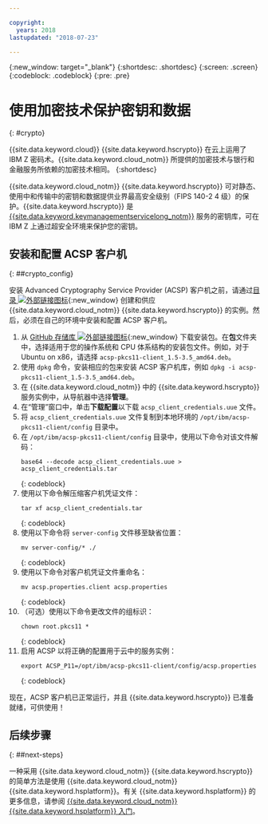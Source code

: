 ```yaml
---

copyright:
  years: 2018
lastupdated: "2018-07-23"

---
```

{:new_window: target="_blank"}
{:shortdesc: .shortdesc}
{:screen: .screen}
{:codeblock: .codeblock}
{:pre: .pre}

# 使用加密技术保护密钥和数据
{: #crypto}

{{site.data.keyword.cloud}} {{site.data.keyword.hscrypto}} 在云上运用了 IBM Z 密码术。{{site.data.keyword.cloud_notm}} 所提供的加密技术与银行和金融服务所依赖的加密技术相同。
{:shortdesc}

{{site.data.keyword.cloud_notm}} {{site.data.keyword.hscrypto}} 可对静态、使用中和传输中的密钥和数据提供业界最高安全级别（FIPS 140-2 4 级）的保护。{{site.data.keyword.hscrypto}} 是 [{{site.data.keyword.keymanagementservicelong_notm}}](/docs/services/hs-crypto/index.html#get-started) 服务的密钥库，可在 IBM Z 上通过超安全环境来保护您的密钥。

## 安装和配置 ACSP 客户机
{: ##crypto_config}

安装 Advanced Cryptography Service Provider (ACSP) 客户机之前，请通过[目录 ![外部链接图标](../../icons/launch-glyph.svg "外部链接图标")](https://{DomainName}/catalog/services/hyper-protect-crypto-services){:new_window} 创建和供应 {{site.data.keyword.cloud_notm}} {{site.data.keyword.hscrypto}} 的实例。然后，必须在自己的环境中安装和配置 ACSP 客户机。

1. 从 [GitHub 存储库 ![外部链接图标](../../icons/launch-glyph.svg "外部链接图标")](https://github.com/ibm-developer/ibm-cloud-hyperprotectcrypto){:new_window} 下载安装包。在**包**文件夹中，选择适用于您的操作系统和 CPU 体系结构的安装包文件。例如，对于 Ubuntu on x86，请选择 `acsp-pkcs11-client_1.5-3.5_amd64.deb`。
2. 使用 `dpkg` 命令，安装相应的包来安装 ACSP 客户机库，例如 `dpkg -i acsp-pkcs11-client_1.5-3.5_amd64.deb`。
3. 在 {{site.data.keyword.cloud_notm}} 中的 {{site.data.keyword.hscrypto}} 服务实例中，从导航器中选择**管理**。
4. 在“管理”窗口中，单击**下载配置**以下载 `acsp_client_credentials.uue` 文件。
5. 将 `acsp_client_credentials.uue` 文件复制到本地环境的 `/opt/ibm/acsp-pkcs11-client/config` 目录中。
6. 在 `/opt/ibm/acsp-pkcs11-client/config` 目录中，使用以下命令对该文件解码：
   ```
   base64 --decode acsp_client_credentials.uue > acsp_client_credentials.tar
   ```
   {: codeblock}
7. 使用以下命令解压缩客户机凭证文件：
   ```
   tar xf acsp_client_credentials.tar
   ```
   {: codeblock}
8. 使用以下命令将 `server-config` 文件移至缺省位置：
   ```
   mv server-config/* ./
   ```
   {: codeblock}
9. 使用以下命令对客户机凭证文件重命名：
   ```
   mv acsp.properties.client acsp.properties
   ```
   {: codeblock}
10. （可选）使用以下命令更改文件的组标识：
    ```
    chown root.pkcs11 *
    ```
    {: codeblock}
11. 启用 ACSP 以将正确的配置用于云中的服务实例：
    ```
    export ACSP_P11=/opt/ibm/acsp-pkcs11-client/config/acsp.properties
    ```
    {: codeblock}

现在，ACSP 客户机已正常运行，并且 {{site.data.keyword.hscrypto}} 已准备就绪，可供使用！

## 后续步骤
{: ##next-steps}

一种采用 {{site.data.keyword.cloud_notm}} {{site.data.keyword.hscrypto}} 的简单方法是使用 {{site.data.keyword.cloud_notm}} {{site.data.keyword.hsplatform}}。有关 {{site.data.keyword.hsplatform}} 的更多信息，请参阅 [{{site.data.keyword.cloud_notm}} {{site.data.keyword.hsplatform}} 入门](/docs/services/hypersecure-platform/index.html)。
